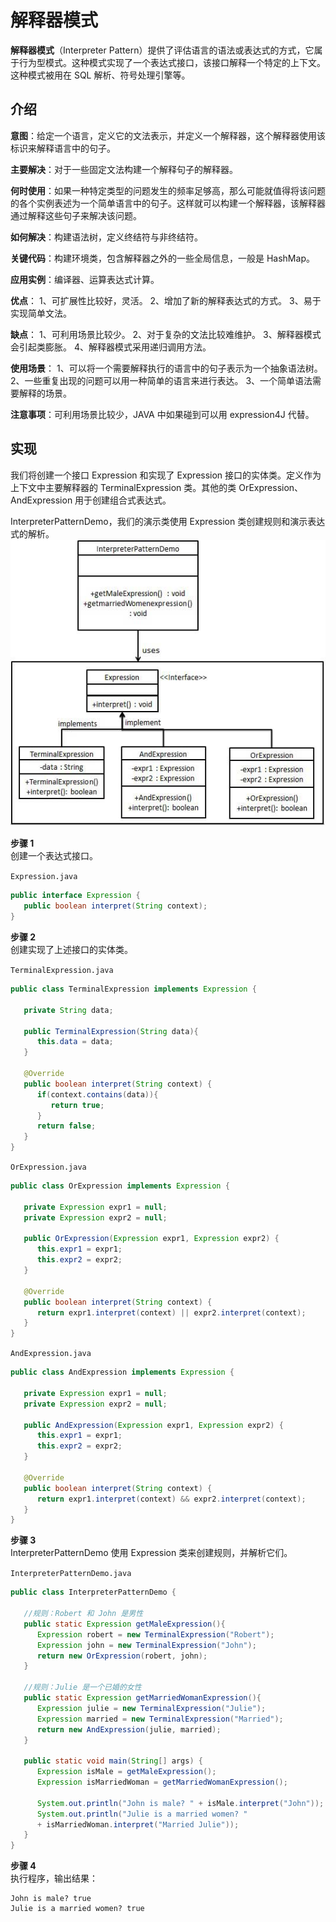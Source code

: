 # 解释器模式  
**解释器模式**（Interpreter Pattern）提供了评估语言的语法或表达式的方式，它属于行为型模式。这种模式实现了一个表达式接口，该接口解释一个特定的上下文。这种模式被用在 SQL 解析、符号处理引擎等。  

## 介绍
**意图**：给定一个语言，定义它的文法表示，并定义一个解释器，这个解释器使用该标识来解释语言中的句子。  

**主要解决**：对于一些固定文法构建一个解释句子的解释器。  

**何时使用**：如果一种特定类型的问题发生的频率足够高，那么可能就值得将该问题的各个实例表述为一个简单语言中的句子。这样就可以构建一个解释器，该解释器通过解释这些句子来解决该问题。  

**如何解决**：构建语法树，定义终结符与非终结符。  

**关键代码**：构建环境类，包含解释器之外的一些全局信息，一般是 HashMap。  

**应用实例**：编译器、运算表达式计算。  

**优点**： 1、可扩展性比较好，灵活。 2、增加了新的解释表达式的方式。 3、易于实现简单文法。  

**缺点**： 1、可利用场景比较少。 2、对于复杂的文法比较难维护。 3、解释器模式会引起类膨胀。 4、解释器模式采用递归调用方法。  

**使用场景**： 1、可以将一个需要解释执行的语言中的句子表示为一个抽象语法树。 2、一些重复出现的问题可以用一种简单的语言来进行表达。 3、一个简单语法需要解释的场景。  

**注意事项**：可利用场景比较少，JAVA 中如果碰到可以用 expression4J 代替。  

## 实现  
我们将创建一个接口 Expression 和实现了 Expression 接口的实体类。定义作为上下文中主要解释器的 TerminalExpression 类。其他的类 OrExpression、AndExpression 用于创建组合式表达式。  

InterpreterPatternDemo，我们的演示类使用 Expression 类创建规则和演示表达式的解析。  
![解释器模式的 UML 图](../../../images/设计模式/菜鸟教程/解释器模式实现图.jpg)

**步骤 1**  
创建一个表达式接口。  

`Expression.java`   
```java
public interface Expression {
   public boolean interpret(String context);
}
```

**步骤 2**  
创建实现了上述接口的实体类。  

`TerminalExpression.java`  
```java
public class TerminalExpression implements Expression {
   
   private String data;
 
   public TerminalExpression(String data){
      this.data = data; 
   }
 
   @Override
   public boolean interpret(String context) {
      if(context.contains(data)){
         return true;
      }
      return false;
   }
}
```

`OrExpression.java`  
```java
public class OrExpression implements Expression {
    
   private Expression expr1 = null;
   private Expression expr2 = null;
 
   public OrExpression(Expression expr1, Expression expr2) { 
      this.expr1 = expr1;
      this.expr2 = expr2;
   }
 
   @Override
   public boolean interpret(String context) {      
      return expr1.interpret(context) || expr2.interpret(context);
   }
}
```

`AndExpression.java`  
```java
public class AndExpression implements Expression {
    
   private Expression expr1 = null;
   private Expression expr2 = null;
 
   public AndExpression(Expression expr1, Expression expr2) { 
      this.expr1 = expr1;
      this.expr2 = expr2;
   }
 
   @Override
   public boolean interpret(String context) {      
      return expr1.interpret(context) && expr2.interpret(context);
   }
}
```

**步骤 3**  
InterpreterPatternDemo 使用 Expression 类来创建规则，并解析它们。  

`InterpreterPatternDemo.java`  
```java
public class InterpreterPatternDemo {
 
   //规则：Robert 和 John 是男性
   public static Expression getMaleExpression(){
      Expression robert = new TerminalExpression("Robert");
      Expression john = new TerminalExpression("John");
      return new OrExpression(robert, john);    
   }
 
   //规则：Julie 是一个已婚的女性
   public static Expression getMarriedWomanExpression(){
      Expression julie = new TerminalExpression("Julie");
      Expression married = new TerminalExpression("Married");
      return new AndExpression(julie, married);    
   }
 
   public static void main(String[] args) {
      Expression isMale = getMaleExpression();
      Expression isMarriedWoman = getMarriedWomanExpression();
 
      System.out.println("John is male? " + isMale.interpret("John"));
      System.out.println("Julie is a married women? " 
      + isMarriedWoman.interpret("Married Julie"));
   }
}
```

**步骤 4**  
执行程序，输出结果：  
```
John is male? true
Julie is a married women? true
```
